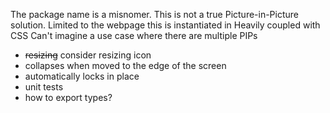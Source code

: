 The package name is a misnomer. This is not a true Picture-in-Picture solution.
Limited to the webpage this is instantiated in
Heavily coupled with CSS
Can't imagine a use case where there are multiple PIPs

- ~~resizing~~ consider resizing icon
- collapses when moved to the edge of the screen
- automatically locks in place
- unit tests
- how to export types?
